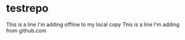 # testrepo
This is a line I'm adding offline to my local copy
This is a line I'm adding from github.com
